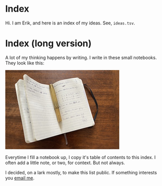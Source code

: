 # Index 
Hi. I am Erik, and here is an index of my ideas. See, `ideas.tsv`.


# Index (long version)
A lot of my thinking happens by writing. I write in these small notebooks. They look like this:

![](notebook.jpg)

Everytime I fill a notebook up, I copy it's table of contents to this index. I often add a little note, or two, for context. But not always. 

I decided, on a lark mostly, to make this list public. If something interests you [email me](mailto:erik.exists@gmail.com). 

